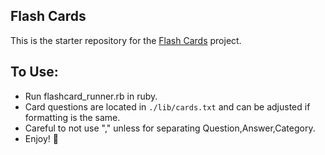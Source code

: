 ##  Flash Cards

This is the starter repository for the [Flash Cards](http://backend.turing.io/module1/projects/flashcards) project.

## To Use:

- Run flashcard_runner.rb in ruby.
- Card questions are located in `./lib/cards.txt` and can be adjusted if formatting is the same.
- Careful to not use "," unless for separating Question,Answer,Category.
- Enjoy! 🐸
